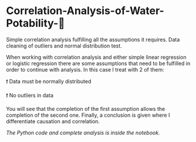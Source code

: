 # Correlation-Analysis-of-Water-Potability-🫗
Simple correlation analysis fulfilling all the assumptions it requires. Data cleaning of outliers and normal distribution test.

When working with correlation analysis and either simple linear regression or logistic regression there are some assumptions that need to be fulfilled in order to continue with analysis. In this case I treat with 2 of them:

❗ Data must be normally distributed

❗ No outliers in data

You will see that the completion of the first assumption allows the completion of the second one. Finally, a conclusion is given where I differentiate causation and correlation. 

*The Python code and complete analysis is inside the notebook.*
